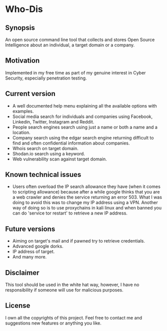 # Who-Dis

## Synopsis
An open source command line tool that collects and stores Open Source Intelligence about an individual, a target domain or a company.

## Motivation
Implemented in my free time as part of my genuine interest in Cyber Security, especially penetration testing.

## Current version
- A well documented help menu explaining all the available options with examples.
- Social media search for individuals and companies using Facebook, Linkedin, Twitter, Instagram and Reddit.
- People search engines search using just a name or both a name and a location.
- Company search using the edgar search engine returning difficult to find and often confidential information about companies.
- Whois search on target domain.
- Shodan.io search using a keyword.
- Web vulnerability scan against target domain.

## Known technical issues
- Users often overload the IP search allowance they have (when it comes to scripting allowance) because after a while google thinks that you are a web crawler and denies the service returning an error 503.  What I was doing to avoid this was to change my IP address using a VPN.  Another way of doing so is to use proxychains in kali linux and when banned you can do 'service tor restart' to retrieve a new IP address.

## Future versions
- Aiming on target's mail and if pawned try to retrieve credentials.
- Advanced google dorks.
- IP address of target.
- And many more.

## Disclaimer
This tool should be used in the white hat way, however, I have no responsibility if someone will use for malicious purposes.

## License
I own all the copyrights of this project.  Feel free to contact me and suggestions new features or anything you like.